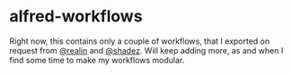 # alfred-workflows

Right now, this contains only a couple of workflows, that I exported on request from [@realin][1] and [@shadez][2]. Will keep adding more, as and when I find some time to make my workflows modular.

[1]:	https://twitter.com/realin
[2]:	https://twitter.com/shadez